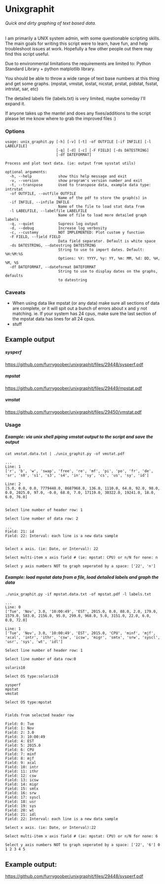 # Unixgraphit
###### Quick and dirty graphing of text based data.

I am primarily a UNIX system admin, with some questionable scripting skills. 
The main goals for writing this script were to learn, have fun, and help troubleshoot issues at work.
Hopefully a few other people out there may find this script useful.

Due to environmental limitations the requirements are limited to: Python Standard Library + python matplotlib library.

You should be able to throw a wide range of text base numbers at this thing and get some graphs. (mpstat, vmstat, iostat, nicstat, prstat, pidstat, fsstat, intrstat, sar, etc)

The detailed labels file (labels.txt) is very limited, maybe someday I'll expand it.

If anyone takes up the mantel and does any fixes/additions to the script please let me know where to grab the improved files :)

### Options
```
usage: unix_graphit.py [-h] [-v] [-t] -of OUTFILE [-if INFILE] [-l LABELFILE]
                       [-q] [-d] [-c] [-F FIELD] [-ds DATESTRING]
                       [-df DATEFORMAT]

Process and plot text data. (ie: output from sysstat utils)

optional arguments:
  -h, --help            show this help message and exit
  -v, --version         show program's version number and exit
  -t, --transpose       Used to transpose data, example data type: intrstat
  -of OUTFILE, --outfile OUTFILE
                        Name of the pdf to store the graph(s) in
  -if INFILE, --infile INFILE
                        Name of the file to load stat data from
  -l LABELFILE, --labelfile LABELFILE
                        Name of file to load more detailed graph labels
  -q, --quiet           Supress log output
  -d, --debug           Increase log verbosity
  -c, --customy         NOT IMPLEMENTED: Plot custom y function
  -F FIELD, --field FIELD
                        Data field separator. Default is white space
  -ds DATESTRING, --datestring DATESTRING
                        String to use to import dates. Default: %H:%M:%S
                        Options: %Y: YYYY, %y: YY, %m: MM, %d: DD, %H, %M, %S
  -df DATEFORMAT, --dateformat DATEFORMAT
                        String to use to display dates on the graphs, defaults
                        to datestring
```
### Caveats
- When using data like mpstat (or any data) make sure all sections of data are complete, or it will spit out a bunch of errors about x and y not matching. ie. If your system has 24 cpus, make sure the last section of the mpstat data has lines for all 24 cpus.
- stuff

## Example output
##### sysperf
https://github.com/furrygoober/unixgraphit/files/29448/sysperf.pdf
##### mpstat
https://github.com/furrygoober/unixgraphit/files/29449/mpstat.pdf
##### vmstat
https://github.com/furrygoober/unixgraphit/files/29450/vmstat.pdf

### Usage
##### Example: via unix shell piping vmstat output to the script and save the output
```
cat vmstat.data.txt | ./unix_graphit.py -of vmstat.pdf

...
Line: 1
['r', 'b', 'w', 'swap', 'free', 're', 'mf', 'pi', 'po', 'fr', 'de', 'sr', 's0', 's1', 's3', 's4', 'in', 'sy', 'cs', 'us', 'sy', 'id']

Line: 2
[5.0, 0.0, 0.0, 7779448.0, 8687968.0, 136.0, 1110.0, 64.0, 92.0, 98.0, 0.0, 2025.0, 97.0, -0.0, 68.0, 7.0, 17119.0, 30322.0, 19241.0, 18.0, 6.0, 76.0]


Select line number of header row: 1

Select line number of data row: 2

...
Field: 21: id
Field: 22: Interval: each line is a new data sample


Select x axis. (ie: Date, or Interval): 22

Select multi-item x axis field # (ie: mpstat: CPU) or n/N for none: n

Select y axis numbers NOT to graph seperated by a space: ['22', 'n']
```

##### Example: load mpstat data from a file, load detailed labels and graph the data
```
./unix_graphit.py -if mpstat.data.txt -of mpstat.pdf -l labels.txt

...
Line: 0
['Tue', 'Nov', 3.0, '10:00:49', 'EST', 2015.0, 0.0, 88.0, 2.0, 179.0, 1579.0, 583.0, 2156.0, 95.0, 299.0, 968.0, 5.0, 3151.0, 22.0, 6.0, 0.0, 72.0]

Line: 1
['Tue', 'Nov', 3.0, '10:00:49', 'EST', 2015.0, 'CPU', 'minf', 'mjf', 'xcal', 'intr', 'ithr', 'csw', 'icsw', 'migr', 'smtx', 'srw', 'syscl', 'usr', 'sys', 'wt', 'idl']

Select line number of header row: 1

Select line number of data row:0

solaris10

Select OS type:solaris10

sysperf
mpstat
vmstat

Select OS type:mpstat


Fields from selected header row

Field: 0: Tue
Field: 1: Nov
Field: 2: 3.0
Field: 3: 10:00:49
Field: 4: EST
Field: 5: 2015.0
Field: 6: CPU
Field: 7: minf
Field: 8: mjf
Field: 9: xcal
Field: 10: intr
Field: 11: ithr
Field: 12: csw
Field: 13: icsw
Field: 14: migr
Field: 15: smtx
Field: 16: srw
Field: 17: syscl
Field: 18: usr
Field: 19: sys
Field: 20: wt
Field: 21: idl
Field: 22: Interval: each line is a new data sample

Select x axis. (ie: Date, or Interval):22

Select multi-item x axis field # (ie: mpstat: CPU) or n/N for none: 6

Select y axis numbers NOT to graph seperated by a space: ['22', '6'] 0 1 2 3 4 5
```
## Example output:
https://github.com/furrygoober/unixgraphit/files/29448/sysperf.pdf

